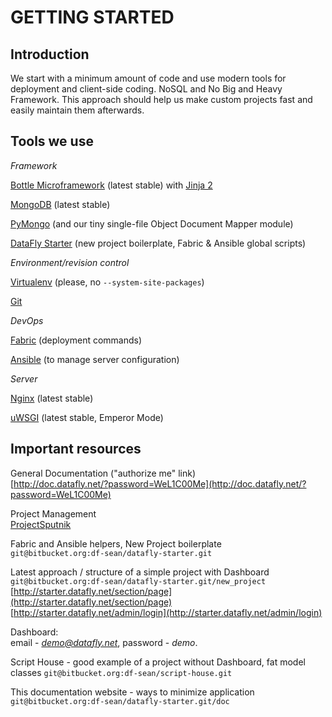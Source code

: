 GETTING STARTED
===============

Introduction
------------

We start with a minimum amount of code and use modern tools for deployment and
client-side coding. NoSQL and No Big and Heavy Framework. This approach should
help us make custom projects fast and easily maintain them afterwards.

Tools we use
------------

*Framework*

[Bottle Microframework](http://bottle.readthedocs.org/en/release-0.11/)
(latest stable) with [Jinja 2](http://jinja.pocoo.org/docs/)

[MongoDB](http://docs.mongodb.org/manual/)
(latest stable)

[PyMongo](http://api.mongodb.org/python/current/)
(and our tiny single-file Object Document Mapper module)

[DataFly Starter](/datafly-starter)
(new project boilerplate, Fabric & Ansible global scripts)

*Environment/revision control*

[Virtualenv](http://www.virtualenv.org/en/latest)
(please, no `--system-site-packages`)

[Git](http://gitref.org/index.html)

*DevOps*

[Fabric](http://docs.fabfile.org/en/1.6/)
(deployment commands)

[Ansible](http://www.ansibleworks.com/docs/gettingstarted.html)
(to manage server configuration)

*Server*

[Nginx](http://wiki.nginx.org/Main)
(latest stable)

[uWSGI](http://uwsgi-docs.readthedocs.org/en/latest/)
(latest stable, Emperor Mode)

Important resources
-------------------

General Documentation ("authorize me" link)  
[http://doc.datafly.net/?password=WeL1C00Me](http://doc.datafly.net/?password=WeL1C00Me)  

Project Management  
[ProjectSputnik](http://datafly.projectsputnik.com)

Fabric and Ansible helpers, New Project boilerplate  
`git@bitbucket.org:df-sean/datafly-starter.git`

Latest approach / structure of a simple project with Dashboard  
`git@bitbucket.org:df-sean/datafly-starter.git/new_project`  
[http://starter.datafly.net/section/page](http://starter.datafly.net/section/page)  
[http://starter.datafly.net/admin/login](http://starter.datafly.net/admin/login)

Dashboard:  
email - *demo@datafly.net*, password - *demo*.

Script House - good example of a project without Dashboard, fat model classes
`git@bitbucket.org:df-sean/script-house.git`

This documentation website - ways to minimize application
`git@bitbucket.org:df-sean/datafly-starter.git/doc`